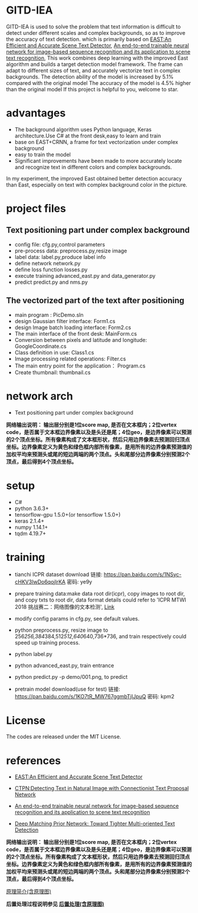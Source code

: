 # GITD-IEA
GITD-IEA is used to solve the problem that text information is difficult to detect under different scales and complex backgrounds, so as to improve the accuracy of text detection.
which is primarily based on
[EAST:An Efficient and Accurate Scene Text Detector](https://arxiv.org/abs/1704.03155v2),
[An end-to-end trainable neural network for image-based sequence recognition and its application to scene text recognition](https://arxiv.org/pdf/1507.05717v1),
This work combines deep learning with the improved East algorithm and builds a target detection model framework. 
The frame can adapt to different sizes of text, and accurately vectorize text in complex backgrounds.
The detection ability of the model is increased by 5.1% compared with the original model
The accuracy of the model is 4.5% higher than the original model
If this project is helpful to you, welcome to star.

# advantages
* The background algorithm uses Python language, Keras architecture.Use C# at the front desk,easy to learn and train
* base on EAST+CRNN, a frame for text vectorization under complex background
* easy to train the model
* Significant improvements have been made to more accurately locate 
  and recognize text in different colors and complex backgrounds.

In my experiment, 
the improved East obtained better detection accuracy than East, 
especially on text with complex background color in the picture.

# project files
## Text positioning part under complex background
* config file:
    cfg.py,control parameters
* pre-process data:
    preprocess.py,resize image
* label data:
    label.py,produce label info
* define network
    network.py
* define loss function
    losses.py
* execute training
    advanced_east.py and data_generator.py
* predict
    predict.py and nms.py

## The vectorized part of the text after positioning 
* main program :
  PicDemo.sln
* design Gaussian filter interface:
  Form1.cs
* design Image batch loading interface:
  Form2.cs
* The main interface of the front desk:
  MainForm.cs
* Conversion between pixels and latitude and longitude:
  GoogleCoordinate.cs
* Class definition in use:
  Class1.cs
* Image processing related operations:
  Filter.cs
* The main entry point for the application：
  Program.cs
* Create thumbnail:
  thumbnail.cs


# network arch
* Text positioning part under complex background

**网络输出说明：
输出层分别是1位score map, 是否在文本框内；2位vertex code，是否属于文本框边界像素以及是头还是尾；4位geo，是边界像素可以预测的2个顶点坐标。所有像素构成了文本框形状，然后只用边界像素去预测回归顶点坐标。边界像素定义为黄色和绿色框内部所有像素，是用所有的边界像素预测值的加权平均来预测头或尾的短边两端的两个顶点。头和尾部分边界像素分别预测2个顶点，最后得到4个顶点坐标。**

# setup
* C#
* python 3.6.3+
* tensorflow-gpu 1.5.0+(or tensorflow 1.5.0+)
* keras 2.1.4+
* numpy 1.14.1+
* tqdm 4.19.7+

# training
* tianchi ICPR dataset download
链接: https://pan.baidu.com/s/1NSyc-cHKV3IwDo6qojIrKA 密码: ye9y

* prepare training data:make data root dir(icpr),
copy images to root dir, and copy txts to root dir,
data format details could refer to 'ICPR MTWI 2018 挑战赛二：网络图像的文本检测',
[Link](https://tianchi.aliyun.com/competition/introduction.htm?spm=5176.100066.0.0.3bcad780oQ9Ce4&raceId=231651)
* modify config params in cfg.py, see default values.
* python preprocess.py, resize image to 256*256,384*384,512*512,640*640,736*736,
and train respectively could speed up training process.
* python label.py
* python advanced_east.py, train entrance
* python predict.py -p demo/001.png, to predict
* pretrain model download(use for test)
链接: https://pan.baidu.com/s/1KO7tR_MW767ggmbTjIJpuQ 密码: kpm2

# License
The codes are released under the MIT License.

# references
* [EAST:An Efficient and Accurate Scene Text Detector](https://arxiv.org/abs/1704.03155v2)

* [CTPN:Detecting Text in Natural Image with Connectionist Text Proposal Network](https://arxiv.org/abs/1609.03605)

* [An end-to-end trainable neural network for image-based sequence recognition and its application to scene text recognition](https://arxiv.org/pdf/1507.05717v1)

* [Deep Matching Prior Network: Toward Tighter Multi-oriented Text Detection](https://arxiv.org/abs/1703.01425)


**网络输出说明：
输出层分别是1位score map, 是否在文本框内；2位vertex code，是否属于文本框边界像素以及是头还是尾；4位geo，是边界像素可以预测的2个顶点坐标。所有像素构成了文本框形状，然后只用边界像素去预测回归顶点坐标。边界像素定义为黄色和绿色框内部所有像素，是用所有的边界像素预测值的加权平均来预测头或尾的短边两端的两个顶点。头和尾部分边界像素分别预测2个顶点，最后得到4个顶点坐标。**

[原理简介(含原理图)](https://huoyijie.cn/blog/9a37ea00-755f-11ea-98d3-6d733527e90f/play)

**后置处理过程说明参见
[后置处理(含原理图)](https://huoyijie.cn/blog/82c8e470-7562-11ea-98d3-6d733527e90f/play)**
